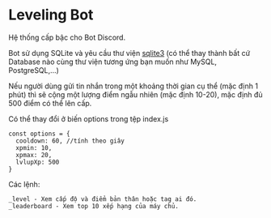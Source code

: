 # Leveling Bot

Hệ thống cấp bậc cho Bot Discord.

Bot sử dụng SQLite và yêu cầu thư viện [sqlite3](https://www.npmjs.com/package/sqlite3) (có thể thay thành bất cứ Database nào cùng thư viện tương ứng bạn muốn như MySQL, PostgreSQL,...)

Nếu người dùng gửi tin nhắn trong một khoảng thời gian cụ thể (mặc định 1 phút) thì sẽ cộng một lượng điểm ngẫu nhiên (mặc định 10-20), mặc định đủ 500 điểm có thể lên cấp.

Có thể thay đổi ở biến options trong tệp index.js

```
const options = {
  cooldown: 60, //tính theo giây
  xpmin: 10,
  xpmax: 20,
  lvlupXp: 500
}
```

Các lệnh:
```
_level - Xem cấp độ và điểm bản thân hoặc tag ai đó.
_leaderboard - Xem top 10 xếp hạng của máy chủ.
```
